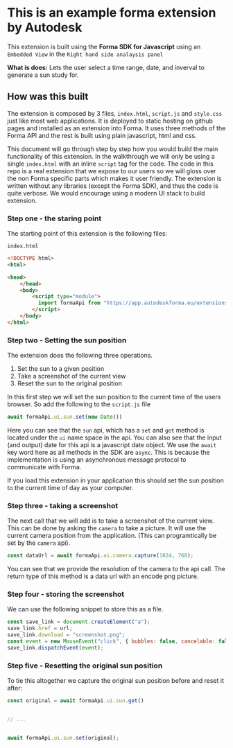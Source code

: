 # This is an example forma extension by Autodesk

This extension is built using the **Forma SDK for Javascript** using an `Embedded View` in the `Right hand side analaysis panel`

**What is does:** Lets the user select a time range, date, and inverval to generate a sun study for. 

## How was this built

The extension is composed by 3 files, `index.html`, `script.js` and `style.css` just like most web applications. It is deployed to static hosting on github pages and installed as an extension into Forma. It uses three methods of the Forma API and the rest is built using plain javascript, html and css. 

This document will go through step by step how you would build the main functionality of this extension. In the walkthrough we will only be using a single `index.html` with an inline `script` tag for the code. The code in this repo is a real extension that we expose to our users so we will gloss over the non Forma specific parts which makes it user friendly. The extension is written without any libraries (except the Forma SDK), and thus the code is quite verbose. We would encourage using a modern UI stack to build extension.

### Step one - the staring point

The starting point of this extension is the following files: 

`index.html`
```html
<!DOCTYPE html>
<html>

<head>
    </head>
    <body>
        <script type="module">
          import formaApi from "https://app.autodeskforma.eu/extensions/preview/sdk.js"
        </script>
    </body>
</html>
```

### Step two - Setting the sun position

The extension does the following three operations.
  1. Set the sun to a given position
  2. Take a screenshot of the current view
  3. Reset the sun to the original position

In this first step we will set the sun position to the current time of the users browser.
So add the following to the `script.js` file

```js
await formaApi.ui.sun.set(new Date())
```

Here you can see that the `sun` api, which has a `set` and `get` method is located under
the `ui` name space in the api. You can also see that the input (and output) date for this api is a javascript date object. We use the `await` key word here as all methods in the SDK
are `async`. This is because the implementation is using an asynchronous message protocol to
communicate with Forma. 

If you load this extension in your application this should set the sun position to the current time of day as your computer.

### Step three - taking a screenshot

The next call that we will add is to take a screenshot of the current view. This
can be done by asking the `camera` to take a picture. It will use the current 
camera position from the application. (This can programtically be set by the `camera` api).

```js
const dataUrl = await formaApi.ui.camera.capture(1024, 768);
```

You can see that we provide the resolution of the camera to the api call. The return 
type of this method is a data url with an encode png picture. 

### Step four - storing the screenshot

We can use the following snippet to store this as a file.

```js
const save_link = document.createElement("a");
save_link.href = url;
save_link.download = "screenshot.png";
const event = new MouseEvent("click", { bubbles: false, cancelable: false });
save_link.dispatchEvent(event);
```

### Step five - Resetting the original sun position

To tie this altogether we capture the original sun position before and reset it after:

```js
const original = await formaApi.ui.sun.get()


// ...


await formaApi.ui.sun.set(original);

```